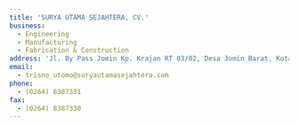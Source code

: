 ```yaml
---
title: 'SURYA UTAMA SEJAHTERA, CV.'
business:
  - Engineering
  - Manufacturing
  - Fabrication & Construction
address: 'Jl. By Pass Jomin Kp. Krajan RT 03/02, Desa Jomin Barat, Kotabaru, Karawang'
email:
  - trisno_utomo@suryautamasejahtera.com
phone:
  - (0264) 8387331
fax:
  - (0264) 8387330
---
```

